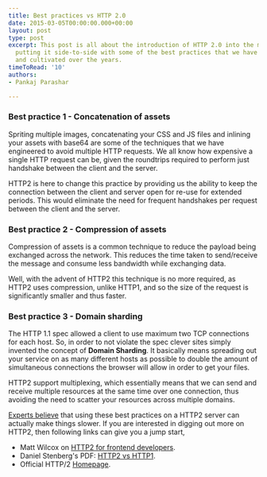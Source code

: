 ```yaml
---
title: Best practices vs HTTP 2.0
date: 2015-03-05T00:00:00.000+00:00
layout: post
type: post
excerpt: This post is all about the introduction of HTTP 2.0 into the mainstream by
  putting it side-to-side with some of the best practices that we have engineered
  and cultivated over the years.
timeToRead: '10'
authors:
- Pankaj Parashar

---
```

### Best practice 1 - Concatenation of assets

Spriting multiple images, concatenating your CSS and JS files and inlining your assets with base64 are some of the techniques 
that we have engineered to avoid multiple HTTP requests. We all know how expensive a single HTTP request can be, given the 
roundtrips required to perform just handshake between the client and the server. 

HTTP2 is here to change this practice by providing us the ability to keep the connection between the client and server 
open for re-use for extended periods. This would eliminate the need for frequent handshakes per request between the client and 
the server.

### Best practice 2 - Compression of assets

Compression of assets is a common technique to reduce the payload being exchanged across the network. This reduces the time 
taken to send/receive the message and consume less bandwidth while exchanging data. 

Well, with the advent of HTTP2 this technique is no more required, as HTTP2 uses compression, unlike HTTP1, and so the size of 
the request is significantly smaller and thus faster.

### Best practice 3 - Domain sharding

The HTTP 1.1 spec allowed a client to use maximum two TCP connections for each host. So, in order to not violate the spec 
clever sites simply invented the concept of **Domain Sharding**. It basically means spreading out your service on as many
different hosts as possible to double the amount of simultaneous connections the browser will allow in order to get your files. 

HTTP2 support multiplexing, which essentially means that we can send and receive multiple resources at the same time over one
connection, thus avoiding the need to scatter your resources across multiple domains.

[Experts believe](https://mattwilcox.net/web-development/http2-for-front-end-web-developers) that using these best practices 
on a HTTP2 server can actually make things slower. If you are interested in digging out more on HTTP2, then following links 
can give you a jump start,

- Matt Wilcox on [HTTP2 for frontend developers](https://mattwilcox.net/web-development/http2-for-front-end-web-developers).
- Daniel Stenberg's PDF: [HTTP2 vs HTTP1](http://daniel.haxx.se/http2/http2-v1.10.pdf).
- Official HTTP/2 [Homepage](https://http2.github.io/).